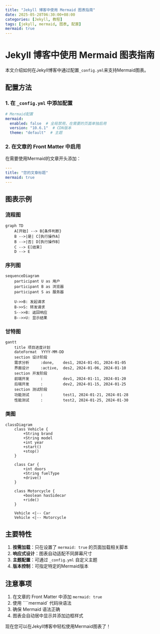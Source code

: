 ```yaml
---
title: "Jekyll 博客中使用 Mermaid 图表指南"
date: 2025-05-28T06:30:00+08:00
categories: [Jekyll, 教程]
tags: [jekyll, mermaid, 图表, 配置]
mermaid: true
---
```


# Jekyll 博客中使用 Mermaid 图表指南

本文介绍如何在Jekyll博客中通过配置`_config.yml`来支持Mermaid图表。

## 配置方法

### 1. 在 `_config.yml` 中添加配置

```yaml
# Mermaid配置
mermaid:
  enabled: false  # 全局禁用，在需要的页面单独启用
  version: "10.6.1"  # CDN版本
  theme: "default"  # 主题
```

### 2. 在文章的 Front Matter 中启用

在需要使用Mermaid的文章开头添加：

```yaml
---
title: "您的文章标题"
mermaid: true
---
```

## 图表示例

### 流程图

```mermaid
graph TD
    A[开始] --> B{条件判断}
    B -->|是| C[执行操作A]
    B -->|否| D[执行操作B]
    C --> E[结束]
    D --> E
```

### 序列图

```mermaid
sequenceDiagram
    participant U as 用户
    participant B as 浏览器
    participant S as 服务器
    
    U->>B: 发起请求
    B->>S: 转发请求
    S-->>B: 返回响应
    B-->>U: 显示结果
```

### 甘特图

```mermaid
gantt
    title 项目进度计划
    dateFormat  YYYY-MM-DD
    section 设计阶段
    需求分析     :done,    des1, 2024-01-01, 2024-01-05
    界面设计     :active,  des2, 2024-01-06, 2024-01-10
    section 开发阶段
    前端开发     :         dev1, 2024-01-11, 2024-01-20
    后端开发     :         dev2, 2024-01-15, 2024-01-25
    section 测试阶段
    功能测试     :         test1, 2024-01-21, 2024-01-28
    性能测试     :         test2, 2024-01-25, 2024-01-30
```

### 类图

```mermaid
classDiagram
    class Vehicle {
        +String brand
        +String model
        +int year
        +start()
        +stop()
    }
    
    class Car {
        +int doors
        +String fuelType
        +drive()
    }
    
    class Motorcycle {
        +boolean hasSidecar
        +ride()
    }
    
    Vehicle <|-- Car
    Vehicle <|-- Motorcycle
```

## 主要特性

1. **按需加载**：只在设置了 `mermaid: true` 的页面加载相关脚本
2. **响应式设计**：图表自动适配不同屏幕尺寸
3. **主题配置**：可通过 `_config.yml` 自定义主题
4. **版本控制**：可指定特定的Mermaid版本

## 注意事项

1. 在文章的 Front Matter 中添加 `mermaid: true`
2. 使用 ````mermaid` 代码块语法
3. 确保 Mermaid 语法正确
4. 图表会自动居中显示并添加边框样式

现在您可以在Jekyll博客中轻松使用Mermaid图表了！ 